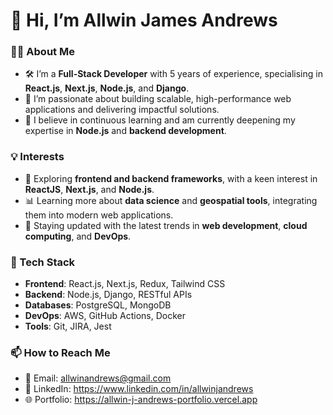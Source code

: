 # 👋 Hi, I’m Allwin James Andrews

### 👨‍💻 About Me
- 🛠️ I’m a **Full-Stack Developer** with 5 years of experience, specialising in **React.js**, **Next.js**, **Node.js**, and **Django**.  
- 🌟 I’m passionate about building scalable, high-performance web applications and delivering impactful solutions.  
- 🌱 I believe in continuous learning and am currently deepening my expertise in **Node.js** and **backend development**.

### 💡 Interests
- 🚀 Exploring **frontend and backend frameworks**, with a keen interest in **ReactJS**, **Next.js**, and **Node.js**.  
- 📊 Learning more about **data science** and **geospatial tools**, integrating them into modern web applications.  
- 🧠 Staying updated with the latest trends in **web development**, **cloud computing**, and **DevOps**.

### 🔧 Tech Stack
- **Frontend**: React.js, Next.js, Redux, Tailwind CSS  
- **Backend**: Node.js, Django, RESTful APIs  
- **Databases**: PostgreSQL, MongoDB  
- **DevOps**: AWS, GitHub Actions, Docker  
- **Tools**: Git, JIRA, Jest

### 📫 How to Reach Me
- 📧 Email: allwinandrews@gmail.com
- 🔗 LinkedIn: https://www.linkedin.com/in/allwinjandrews
- 🌐 Portfolio: https://allwin-j-andrews-portfolio.vercel.app
